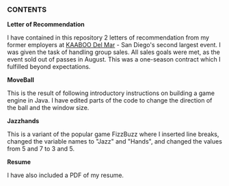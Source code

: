 <h3>CONTENTS</h3>

**Letter of Recommendation**

I have contained in this repository 2 letters of recommendation from my former employers at [KAABOO Del Mar](https://www.kaaboodelmar.com/) - San Diego's second largest event. I was given the task of handling group sales. All sales goals were met, as the event sold out of passes in August. This was a one-season contract which I fulfilled beyond expectations.


**MoveBall** 

This is the result of following introductory instructions on building a game engine in Java. I have edited parts of the code to change the direction of the ball and the window size.


**Jazzhands**

This is a variant of the popular game FizzBuzz where I inserted line breaks, changed the variable names to "Jazz" and "Hands", and changed the values from 5 and 7 to 3 and 5.

**Resume**

I have also included a PDF of my resume.
